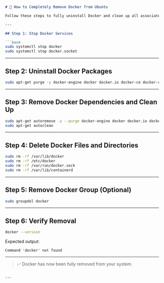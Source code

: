 ````markdown
# 🧹 How to Completely Remove Docker from Ubuntu

Follow these steps to fully uninstall Docker and clean up all associated files and configurations.

---

## Step 1: Stop Docker Services

```bash
sudo systemctl stop docker
sudo systemctl stop docker.socket
````

---

## Step 2: Uninstall Docker Packages

```bash
sudo apt-get purge -y docker-engine docker docker.io docker-ce docker-ce-cli containerd runc
```

---

## Step 3: Remove Docker Dependencies and Clean Up

```bash
sudo apt-get autoremove -y --purge docker-engine docker docker.io docker-ce
sudo apt-get autoclean
```

---

## Step 4: Delete Docker Files and Directories

```bash
sudo rm -rf /var/lib/docker
sudo rm -rf /etc/docker
sudo rm -rf /var/run/docker.sock
sudo rm -rf /var/lib/containerd
```

---

## Step 5: Remove Docker Group (Optional)

```bash
sudo groupdel docker
```

---

## Step 6: Verify Removal

```bash
docker --version
```

Expected output:

```
Command 'docker' not found
```

---

> ✅ Docker has now been fully removed from your system.

```

---
